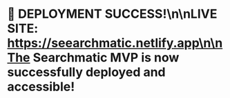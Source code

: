 # 🎉 DEPLOYMENT SUCCESS!\n\n**LIVE SITE**: https://seearchmatic.netlify.app\n\nThe Searchmatic MVP is now successfully deployed and accessible!
